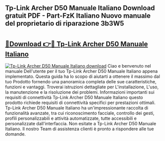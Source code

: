 ## Tp-Link Archer D50 Manuale Italiano Download gratuit PDF - Part-FzK Italiano Nuovo manuale del proprietario di riparazione 3b3W5

# <h2><a href="http://dfcq77m.blite.top/?on=Tp-Link+Archer+D50+Manuale+Italiano">🔗Download 👉🔴 Tp-Link Archer D50 Manuale Italiano</a></h2>

[![Tp-Link Archer D50 Manuale Italiano download](https://i.imgur.com/lujVjoI.png)](http://dfcq77m.blite.top/?on=Tp-Link+Archer+D50+Manuale+Italiano)
Ciao e benvenuto nel manuale Dell'utente per il tuo Tp-Link Archer D50 Manuale Italiano appena implementato. Questa guida ha lo scopo di aiutarti a ottenere il massimo dal tuo Prodotto fornendo una panoramica completa delle sue caratteristiche, funzioni e vantaggi. Troverai istruzioni dettagliate per L'installazione, L'uso, la manutenzione e la risoluzione dei problemi. Informazioni importanti sui requisiti di connettività Tp-Link Archer D50 Manuale Italiano questo prodotto richiede requisiti di connettività specifici per prestazioni ottimali. Tp-Link Archer D50 Manuale Italiano ha un'impressionante raccolta di funzionalità avanzate, tra cui riconoscimento facciale, controllo dei gesti, profili personalizzabili e attività automatizzate, tutte accessibili e personalizzate dall'interfaccia. Non esitate a Tp-Link Archer D50 Manuale Italiano. Il nostro Team di assistenza clienti è pronto a rispondere alle tue domande.
